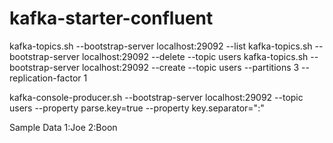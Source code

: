 # kafka-starter-confluent
kafka-topics.sh  --bootstrap-server localhost:29092 --list
kafka-topics.sh  --bootstrap-server localhost:29092 --delete --topic users
kafka-topics.sh  --bootstrap-server localhost:29092 --create --topic users --partitions 3 --replication-factor 1

kafka-console-producer.sh --bootstrap-server localhost:29092 --topic users --property parse.key=true --property key.separator=":"

Sample Data
1:Joe
2:Boon
